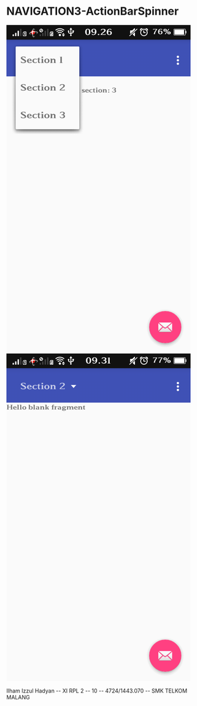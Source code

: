 # NAVIGATION3-ActionBarSpinner

![Screenshot](https://raw.githubusercontent.com/ilhamizzul/NAVIGATION3-ActionBarSpinner/master/Screenshot_2017-02-07-09-26-21-20.png) 
![Screenshot](https://raw.githubusercontent.com/ilhamizzul/NAVIGATION3-ActionBarSpinner/master/Screenshot_2017-02-07-09-31-02-376.png)

 Ilham Izzul Hadyan -- XI RPL 2 -- 10 -- 4724/1443.070 -- SMK TELKOM MALANG
